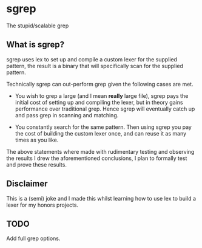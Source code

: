 # sgrep

The stupid/scalable grep

## What is sgrep?
sgrep uses lex to set up and compile a custom lexer for the supplied pattern,
the result is a binary that will specifically scan for the supplied pattern.

Technically sgrep can out-perform grep given the following cases are met.

* You wish to grep a large (and I mean __really__ large file), sgrep pays the
  initial cost of setting up and compiling the lexer, but in theory gains
  performance over traditional grep. Hence sgrep will eventually catch up and
  pass grep in scanning and matching.

* You constantly search for the same pattern. Then using sgrep you pay the cost
  of building the custom lexer once, and can reuse it as many times as you
  like.

The above statements where made with rudimentary testing and observing the
results I drew the aforementioned conclusions, I plan to formally test and
prove these results.

## Disclaimer

This is a (semi) joke and I made this whilst learning how to use lex to build a
lexer for my honors projects.

## TODO

Add full grep options.
